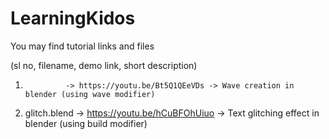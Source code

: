 # LearningKidos
You may find tutorial links and files 


(sl no, filename, demo link, short description)

1.              -> https://youtu.be/Bt5Q1QEeVDs -> Wave creation in blender (using wave modifier)
2. glitch.blend -> https://youtu.be/hCuBFOhUiuo -> Text glitching effect in blender (using build modifier)
